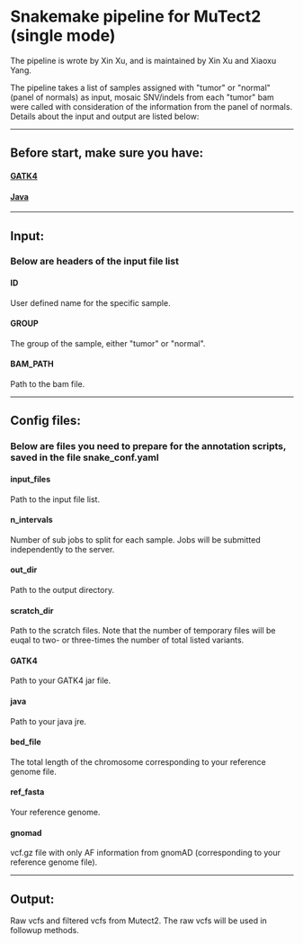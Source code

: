# Snakemake pipeline for MuTect2 (single mode)

The pipeline is wrote by Xin Xu, and is maintained by Xin Xu and Xiaoxu Yang.

The pipeline takes a list of samples assigned with "tumor" or "normal" (panel of normals) as input, mosaic SNV/indels from each "tumor" bam were called with consideration of the information from the panel of normals. Details about the input and output are listed below:

----------------------------

## Before start, make sure you have:
#### [GATK4](https://github.com/broadinstitute/gatk/releases)
#### [Java](https://java.com/en/download/help/linux_x64_install.xml)

----------------------------

## Input:
### Below are headers of the input file list
#### ID
User defined name for the specific sample.
#### GROUP
The group of the sample, either "tumor" or "normal".
#### BAM_PATH
Path to the bam file.

----------------------------

## Config files:
### Below are files you need to prepare for the annotation scripts, saved in the file snake_conf.yaml
#### input_files
Path to the input file list.
#### n_intervals
Number of sub jobs to split for each sample. Jobs will be submitted independently to the server.
#### out_dir
Path to the output directory.
#### scratch_dir
Path to the scratch files. Note that the number of temporary files will be euqal to two- or three-times the number of total listed variants.
#### GATK4
Path to your GATK4 jar file.
#### java
Path to your java jre.
#### bed_file
The total length of the chromosome corresponding to your reference genome file.
#### ref_fasta
Your reference genome.
#### gnomad
vcf.gz file with only AF information from gnomAD (corresponding to your reference genome file).

----------------------------

## Output:
Raw vcfs and filtered vcfs from Mutect2. The raw vcfs will be used in followup methods.
